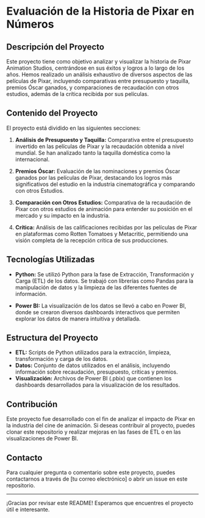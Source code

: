 # Evaluación de la Historia de Pixar en Números

## Descripción del Proyecto

Este proyecto tiene como objetivo analizar y visualizar la historia de Pixar Animation Studios, centrándose en sus éxitos y logros a lo largo de los años. Hemos realizado un análisis exhaustivo de diversos aspectos de las películas de Pixar, incluyendo comparativas entre presupuesto y taquilla, premios Óscar ganados, y comparaciones de recaudación con otros estudios, además de la crítica recibida por sus películas.

## Contenido del Proyecto

El proyecto está dividido en las siguientes secciones:

1. **Análisis de Presupuesto y Taquilla:** Comparativa entre el presupuesto invertido en las películas de Pixar y la recaudación obtenida a nivel mundial. Se han analizado tanto la taquilla doméstica como la internacional.

2. **Premios Óscar:** Evaluación de las nominaciones y premios Óscar ganados por las películas de Pixar, destacando los logros más significativos del estudio en la industria cinematográfica y comparando con otros Estudios.

3. **Comparación con Otros Estudios:** Comparativa de la recaudación de Pixar con otros estudios de animación para entender su posición en el mercado y su impacto en la industria.

4. **Crítica:** Análisis de las calificaciones recibidas por las películas de Pixar en plataformas como Rotten Tomatoes y Metacritic, permitiendo una visión completa de la recepción crítica de sus producciones.

## Tecnologías Utilizadas

- **Python:** Se utilizó Python para la fase de Extracción, Transformación y Carga (ETL) de los datos. Se trabajó con librerías como Pandas para la manipulación de datos y la limpieza de las diferentes fuentes de información.

- **Power BI:** La visualización de los datos se llevó a cabo en Power BI, donde se crearon diversos dashboards interactivos que permiten explorar los datos de manera intuitiva y detallada.

## Estructura del Proyecto

- **ETL:** Scripts de Python utilizados para la extracción, limpieza, transformación y carga de los datos.
- **Datos:** Conjunto de datos utilizados en el análisis, incluyendo información sobre recaudación, presupuesto, críticas y premios.
- **Visualización:** Archivos de Power BI (.pbix) que contienen los dashboards desarrollados para la visualización de los resultados.

## Contribución

Este proyecto fue desarrollado con el fin de analizar el impacto de Pixar en la industria del cine de animación. Si deseas contribuir al proyecto, puedes clonar este repositorio y realizar mejoras en las fases de ETL o en las visualizaciones de Power BI.

## Contacto

Para cualquier pregunta o comentario sobre este proyecto, puedes contactarnos a través de [tu correo electrónico] o abrir un issue en este repositorio.

---

¡Gracias por revisar este README! Esperamos que encuentres el proyecto útil e interesante.
